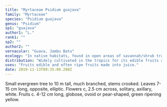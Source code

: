 ```yaml
---
title: "Myrtaceae Psidium guajava"
family: "Myrtaceae"
species: "Psidium guajava"
genus: "Psidium"
sp1: "guajava"
author1: "L."
rank1: ""
sp2: ""
author2: ""
vernacular: "Guava, Jambu Batu"
ecology: "In native habitats, found in open areas of savannah/shrub transitional zones."
distribution: "Widely cultivated in the tropics for its edible fruits and often naturalised. Colombia, Mexico, Peru and United States of America."
uses: "Fruits edible and often ripe fruits made into juice."
date: 2019-11-13T09:35:09.298Z
---
```

Small evergreen tree to 10 m tall, much branched, stems crooked. Leaves 7-15 cm long, opposite, elliptic. Flowers c, 2.5 cm across, solitary, axillary, white. Fruits c. 4-12 cm long, globose, ovoid or pear-shaped, green ripening yellow.